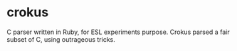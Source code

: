 # crokus
C parser written in Ruby, for ESL experiments purpose.
Crokus parsed a fair subset of C, using outrageous tricks.
